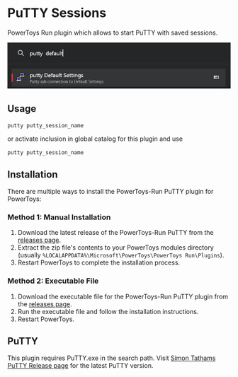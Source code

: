 # PuTTY Sessions

PowerToys Run plugin which allows to start PuTTY with saved sessions.

![Screenshot](screenshots/screenshot1.png)

## Usage

```
putty putty_session_name
```

or activate inclusion in global catalog for this plugin and use

```
putty putty_session_name
```

## Installation

There are multiple ways to install the PowerToys-Run PuTTY plugin for PowerToys:

### Method 1: Manual Installation

1. Download the latest release of the PowerToys-Run PuTTY from the [releases page](https://github.com/wech71/powertoys-run-putty-plugin/releases).
2. Extract the zip file's contents to your PowerToys modules directory (usually `%LOCALAPPDATA%\Microsoft\PowerToys\PowerToys Run\Plugins`).
3. Restart PowerToys to complete the installation process.

### Method 2: Executable File

1. Download the executable file for the PowerToys-Run PuTTY plugin from the [releases page](https://github.com/wech71/powertoys-run-putty-plugin/releases).
2. Run the executable file and follow the installation instructions.
3. Restart PowerToys.

## PuTTY

This plugin requires PuTTY.exe in the search path. Visit [Simon Tathams PuTTY Release page](https://www.chiark.greenend.org.uk/~sgtatham/putty/latest.html) for the latest PuTTY version.
